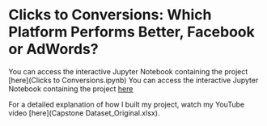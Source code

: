 # Clicks to Conversions: Which Platform Performs Better, Facebook or AdWords?

You can access the interactive Jupyter Notebook containing the project [here](Clicks to Conversions.ipynb) 
You can access the interactive Jupyter Notebook containing the project [here](Titanic_Analysis_and_Model.ipynb)

For a detailed explanation of how I built my project, watch my YouTube video [here](Capstone Dataset_Original.xlsx).
